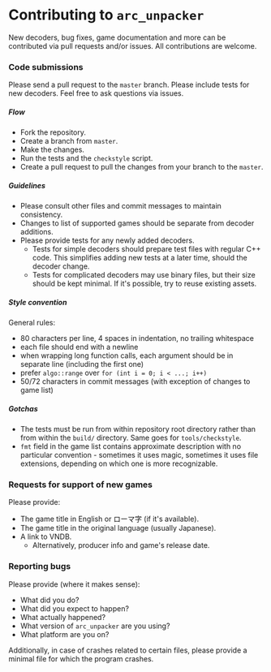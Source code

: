 Contributing to `arc_unpacker`
==============================

New decoders, bug fixes, game documentation and more can be contributed via
pull requests and/or issues. All contributions are welcome.

### Code submissions

Please send a pull request to the `master` branch. Please include tests for new
decoders. Feel free to ask questions via issues.

##### Flow

- Fork the repository.
- Create a branch from `master`.
- Make the changes.
- Run the tests and the `checkstyle` script.
- Create a pull request to pull the changes from your branch to the `master`.

##### Guidelines

- Please consult other files and commit messages to maintain consistency.
- Changes to list of supported games should be separate from decoder additions.
- Please provide tests for any newly added decoders.
    - Tests for simple decoders should prepare test files with regular C++
      code. This simplifies adding new tests at a later time, should the
      decoder change.
    - Tests for complicated decoders may use binary files, but their size
      should be kept minimal. If it's possible, try to reuse existing assets.

##### Style convention

General rules:

- 80 characters per line, 4 spaces in indentation, no trailing whitespace
- each file should end with a newline
- when wrapping long function calls, each argument should be in separate line
  (including the first one)
- prefer `algo::range` over `for (int i = 0; i < ...; i++)`
- 50/72 characters in commit messages (with exception of changes to game list)

##### Gotchas

- The tests must be run from within repository root directory rather than from
  within the `build/` directory. Same goes for `tools/checkstyle`.
- `fmt` field in the game list contains approximate description with no
  particular convention - sometimes it uses magic, sometimes it uses file
  extensions, depending on which one is more recognizable.

### Requests for support of new games

Please provide:

- The game title in English or ローマ字 (if it's available).
- The game title in the original language (usually Japanese).
- A link to VNDB.
    - Alternatively, producer info and game's release date.

### Reporting bugs

Please provide (where it makes sense):

- What did you do?
- What did you expect to happen?
- What actually happened?
- What version of `arc_unpacker` are you using?
- What platform are you on?

Additionally, in case of crashes related to certain files, please provide a
minimal file for which the program crashes.
